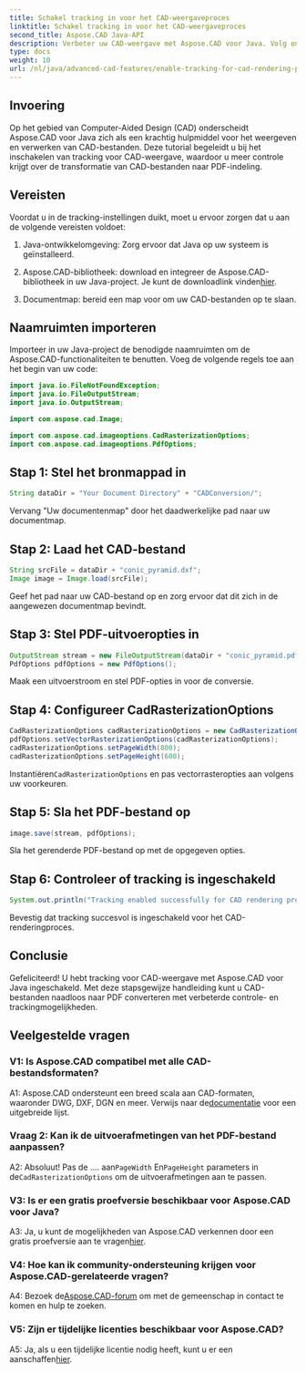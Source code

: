 ```yaml
---
title: Schakel tracking in voor het CAD-weergaveproces
linktitle: Schakel tracking in voor het CAD-weergaveproces
second_title: Aspose.CAD Java-API
description: Verbeter uw CAD-weergave met Aspose.CAD voor Java. Volg onze stapsgewijze handleiding om tracking in te schakelen en uw PDF-conversie-ervaring te verbeteren.
type: docs
weight: 10
url: /nl/java/advanced-cad-features/enable-tracking-for-cad-rendering-process/
---
```

## Invoering

Op het gebied van Computer-Aided Design (CAD) onderscheidt Aspose.CAD voor Java zich als een krachtig hulpmiddel voor het weergeven en verwerken van CAD-bestanden. Deze tutorial begeleidt u bij het inschakelen van tracking voor CAD-weergave, waardoor u meer controle krijgt over de transformatie van CAD-bestanden naar PDF-indeling.

## Vereisten

Voordat u in de tracking-instellingen duikt, moet u ervoor zorgen dat u aan de volgende vereisten voldoet:

1. Java-ontwikkelomgeving: Zorg ervoor dat Java op uw systeem is geïnstalleerd.

2.  Aspose.CAD-bibliotheek: download en integreer de Aspose.CAD-bibliotheek in uw Java-project. Je kunt de downloadlink vinden[hier](https://releases.aspose.com/cad/java/).

3. Documentmap: bereid een map voor om uw CAD-bestanden op te slaan.

## Naamruimten importeren

Importeer in uw Java-project de benodigde naamruimten om de Aspose.CAD-functionaliteiten te benutten. Voeg de volgende regels toe aan het begin van uw code:

```java
import java.io.FileNotFoundException;
import java.io.FileOutputStream;
import java.io.OutputStream;

import com.aspose.cad.Image;

import com.aspose.cad.imageoptions.CadRasterizationOptions;
import com.aspose.cad.imageoptions.PdfOptions;
```

## Stap 1: Stel het bronmappad in

```java
String dataDir = "Your Document Directory" + "CADConversion/";
```

Vervang "Uw documentenmap" door het daadwerkelijke pad naar uw documentmap.

## Stap 2: Laad het CAD-bestand

```java
String srcFile = dataDir + "conic_pyramid.dxf";
Image image = Image.load(srcFile);
```

Geef het pad naar uw CAD-bestand op en zorg ervoor dat dit zich in de aangewezen documentmap bevindt.

## Stap 3: Stel PDF-uitvoeropties in

```java
OutputStream stream = new FileOutputStream(dataDir + "conic_pyramid.pdf");
PdfOptions pdfOptions = new PdfOptions();
```

Maak een uitvoerstroom en stel PDF-opties in voor de conversie.

## Stap 4: Configureer CadRasterizationOptions

```java
CadRasterizationOptions cadRasterizationOptions = new CadRasterizationOptions();
pdfOptions.setVectorRasterizationOptions(cadRasterizationOptions);
cadRasterizationOptions.setPageWidth(800);
cadRasterizationOptions.setPageHeight(600);
```

 Instantiëren`CadRasterizationOptions` en pas vectorrasteropties aan volgens uw voorkeuren.

## Stap 5: Sla het PDF-bestand op

```java
image.save(stream, pdfOptions);
```

Sla het gerenderde PDF-bestand op met de opgegeven opties.

## Stap 6: Controleer of tracking is ingeschakeld

```java
System.out.println("Tracking enabled successfully for CAD rendering process.");
```

Bevestig dat tracking succesvol is ingeschakeld voor het CAD-renderingproces.

## Conclusie

Gefeliciteerd! U hebt tracking voor CAD-weergave met Aspose.CAD voor Java ingeschakeld. Met deze stapsgewijze handleiding kunt u CAD-bestanden naadloos naar PDF converteren met verbeterde controle- en trackingmogelijkheden.

## Veelgestelde vragen

### V1: Is Aspose.CAD compatibel met alle CAD-bestandsformaten?

A1: Aspose.CAD ondersteunt een breed scala aan CAD-formaten, waaronder DWG, DXF, DGN en meer. Verwijs naar de[documentatie](https://reference.aspose.com/cad/java/) voor een uitgebreide lijst.

### Vraag 2: Kan ik de uitvoerafmetingen van het PDF-bestand aanpassen?

 A2: Absoluut! Pas de .... aan`PageWidth` En`PageHeight` parameters in de`CadRasterizationOptions` om de uitvoerafmetingen aan te passen.

### V3: Is er een gratis proefversie beschikbaar voor Aspose.CAD voor Java?

 A3: Ja, u kunt de mogelijkheden van Aspose.CAD verkennen door een gratis proefversie aan te vragen[hier](https://releases.aspose.com/).

### V4: Hoe kan ik community-ondersteuning krijgen voor Aspose.CAD-gerelateerde vragen?

 A4: Bezoek de[Aspose.CAD-forum](https://forum.aspose.com/c/cad/19) om met de gemeenschap in contact te komen en hulp te zoeken.

### V5: Zijn er tijdelijke licenties beschikbaar voor Aspose.CAD?

 A5: Ja, als u een tijdelijke licentie nodig heeft, kunt u er een aanschaffen[hier](https://purchase.aspose.com/temporary-license/).